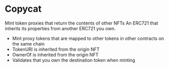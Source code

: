 # Copycat
Mint token proxies that return the contents of other NFTs
An ERC721 that inherits its properties from another ERC721 you own.

* Mint proxy tokens that are mapped to other tokens in other contracts on the same chain
* TokenURI is inherited from the origin NFT
* OwnerOf is inherited from the origin NFT
* Validates that you own the destination token when minting
